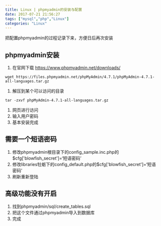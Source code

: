 ```yaml
---
title: Linux | phpmyadmin的安装与配置
date: 2017-07-21 21:56:27
tags: ["mysql","php","Linux"]
categories: "Linux"
---
```

把配置phpmyadmin的过程记录下来，方便日后再次安装

<!--more-->

## phpmyadmin安装

1. 在官网下载 https://www.phpmyadmin.net/downloads/

```shell
wget https://files.phpmyadmin.net/phpMyAdmin/4.7.1/phpMyAdmin-4.7.1-all-languages.tar.gz
```

1. 解压到某个可以访问的目录 

```shell
tar -zxvf phpMyAdmin-4.7.1-all-languages.tar.gz
```

1. 网页进行访问
2. 输入用户密码
3. 基本安装完成

## 需要一个短语密码

1. 修改phpmyadmin根目录下的config_sample.inc.php的$cfg['blowfish_secret']=‘短语密码’
2. 修改libraries牡蛎下的config_default.php的$cfg['blowfish_secret']=‘短语密码’
3. 刷新重新登陆

## 高级功能没有开启

1. 找到phpmyadmin/sql/create_tables.sql 
2. 把这个文件通过phpmyadmin导入到数据库
3. 完成

